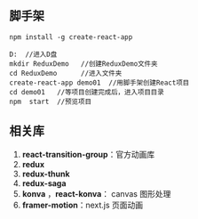 ## 脚手架

```shell
npm install -g create-react-app

D:  //进入D盘
mkdir ReduxDemo   //创建ReduxDemo文件夹
cd ReduxDemo      //进入文件夹
create-react-app demo01  //用脚手架创建React项目
cd demo01   //等项目创建完成后，进入项目目录
npm  start  //预览项目
```

## 相关库

1. **react-transition-group**：官方动画库
2. **redux**
3. **redux-thunk**
4. **redux-saga**
5. **konva** ，**react-konva**： canvas 图形处理
6. **framer-motion**：next.js 页面动画